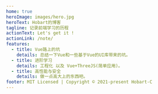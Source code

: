 ```yaml
---
home: true
heroImage: images/hero.jpg
heroText: Hobart的博客
tagline: 记录前端学习的历程
actionText: Let's get it !
actionLink: /note/
features:
  - title: Vue路上的坑
    details: 总结一下Vue和一些基于Vue的UI库带来的坑。
  - title: 进阶学习
    details: 工程化 以及 Vue+ThreeJS(简单应用)。
  - title: 高性能与安全
    details: 做一点高大上的东西吧。
footer: MIT Licensed | Copyright © 2021-present Hobart-C
---
```

